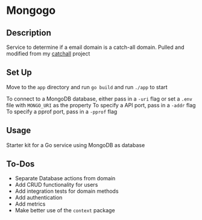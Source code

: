 # Mongogo

## Description

Service to determine if a email domain is a catch-all domain. Pulled and modified from my [catchall](https://github.com/cpustejovsky/catchall) project

## Set Up
Move to the `app` directory and run `go build` and run `./app` to start

To connect to a MongoDB database, either pass in a `-uri` flag or set a `.env` file with `MONGO_URI` as the property
To specify a API port, pass in a `-addr` flag
To specify a pprof port, pass in a `-pprof` flag

## Usage

Starter kit for a Go service using MongoDB as database

## To-Dos
* Separate Database actions from domain
* Add CRUD functionality for users
* Add integration tests for domain methods
* Add authentication
* Add metrics
* Make better use of the `context` package
